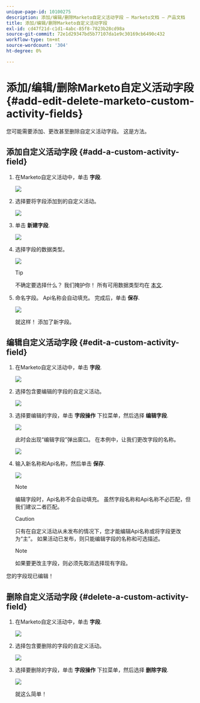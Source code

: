 ```yaml
---
unique-page-id: 10100275
description: 添加/编辑/删除Marketo自定义活动字段 — Marketo文档 — 产品文档
title: 添加/编辑/删除Marketo自定义活动字段
exl-id: cd47f21d-c1d1-4abc-85f8-7823b28cd98a
source-git-commit: 72e1d29347bd5b77107da1e9c30169cb6490c432
workflow-type: tm+mt
source-wordcount: '304'
ht-degree: 0%

---
```


# 添加/编辑/删除Marketo自定义活动字段 {#add-edit-delete-marketo-custom-activity-fields}

您可能需要添加、更改甚至删除自定义活动字段。 这是方法。

## 添加自定义活动字段 {#add-a-custom-activity-field}

1. 在Marketo自定义活动中，单击 **字段**.

   ![](assets/one-3.png)

1. 选择要将字段添加到的自定义活动。

   ![](assets/two-3.png)

1. 单击 **新建字段**.

   ![](assets/three-3.png)

1. 选择字段的数据类型。

   ![](assets/four-3.png)

   >[!TIP]
   >
   >不确定要选择什么？ 我们掩护你！ 所有可用数据类型均在 [本文](/help/marketo/product-docs/administration/field-management/custom-field-type-glossary.md).

1. 命名字段。 Api名称会自动填充。 完成后，单击 **保存**.

   ![](assets/five-3.png)

   就这样！ 添加了新字段。

## 编辑自定义活动字段 {#edit-a-custom-activity-field}

1. 在Marketo自定义活动中，单击 **字段**.

   ![](assets/one-3.png)

1. 选择包含要编辑的字段的自定义活动。

   ![](assets/seven.png)

1. 选择要编辑的字段，单击 **字段操作** 下拉菜单，然后选择 **编辑字段**.

   ![](assets/eight.png)

   此时会出现“编辑字段”弹出窗口。 在本例中，让我们更改字段的名称。

   ![](assets/nine.png)

1. 输入新名称和Api名称，然后单击 **保存**.

   ![](assets/ten.png)

   >[!NOTE]
   >
   >编辑字段时，Api名称不会自动填充。 虽然字段名称和Api名称不必匹配，但我们建议二者匹配。

   >[!CAUTION]
   >
   >只有在自定义活动从未发布的情况下，您才能编辑Api名称或将字段更改为“主”。 如果活动已发布，则只能编辑字段的名称和可选描述。

   >[!NOTE]
   >
   >如果要更改主字段，则必须先取消选择现有字段。

您的字段现已编辑！

## 删除自定义活动字段 {#delete-a-custom-activity-field}

1. 在Marketo自定义活动中，单击 **字段**.

   ![](assets/one-3.png)

1. 选择包含要删除的字段的自定义活动。

   ![](assets/twelve.png)

1. 选择要删除的字段，单击 **字段操作** 下拉菜单，然后选择 **删除字段**.

   ![](assets/thirteen.png)

   就这么简单！
